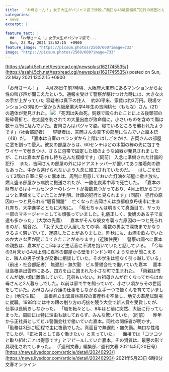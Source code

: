 ```yaml
---
title:  「お母さーん！」女子大生がパジャマ姿で惨殺…“無口な48歳警備員”犯行の原因となった“騒音問題”  
categories:
- news
excerpt: |
  
feature_text: |
  ##  「お母さーん！」女子大生がパジャマ姿で...
  Sun, 23 May 2021 13:52:15  +0900
feature_image: "https://picsum.photos/2560/600?image=733"
image: "https://picsum.photos/2560/600?image=733"
---
```


[https://asahi.5ch.net/test/read.cgi/newsplus/1621745535/](https://asahi.5ch.net/test/read.cgi/newsplus/1621745535/)
posted on Sun, 23 May 2021 13:52:15  +0900

<!--more-->

「お母さーん！」 　4月28日午前7時頃、大阪府大東市にあるマンションから女性の叫び声が聞こえたという。通報を受けて警察が駆けつけた時には、大きな火の手が上がっていた 容疑者は真下の住人 　約20平米、家賃は約3万円。現場マンションの3階の一室から大阪産業大学4年生の吉岡桃七（ももな）さん（21）の遺体が発見された。 ![](https://image.news.livedoor.com/newsimage/stf/4/0/40272_1386_573275bae5be0a5fcf36f8e2a42a725a.jpg) 「死因は失血死。鈍器で殴られたことによる後頭部の粉砕骨折と、左太腿を刺されての大量出血が致命傷に。小さいものを含めて傷は数十カ所に及んでいた。吉岡さんはパジャマ姿。寝ているところを襲われたようです」（社会部記者） 　容疑者は、吉岡さんの真下の部屋に住んでいた嘉本悟（48）だ。 「嘉本は自室のベランダから上階にはしごをかけ、吉岡さんの部屋に窓を割って侵入。彼女の部屋からは、60センチほどの木製の棒の先に包丁をワイヤーで巻きつけ、さらに包帯で固定した槍のような凶器が発見されましたが、これは嘉本が自作し持ち込んだ模様です」（同前） 入念に準備された計画的犯行 　また、吉岡さんの部屋の外にはドアストッパーが置いてあり接着剤の跡もあった。中から逃げられないよう入念に細工されていたのだ。 　はしごを伝って2階の自室に戻った嘉本は、周到に用意しておいた灯油を部屋に撒き放火。燃え盛る部屋から病院に搬送されたが、一酸化炭素中毒で死亡した。 「嘉本の財布からはホームセンターのレシートが複数見つかっており、4月上旬からコツコツと準備をしていたことが判明。計画的犯行と見られます」（同前） 犯行の原因の一つと見られる“騒音問題” 　亡くなった吉岡さんは京都府京丹後市に生まれ育ち、大学進学とともに大阪に。 「桃七ちゃんは明るくて真面目で、サッカー部のマネージャーとしても頑張っていました。礼儀正しく、愛嬌のある子で友達も多かった」（大学の先輩） 　嘉本がそんな彼女を襲った原因の一つと見られるのが、騒音だ。 「女子大生が入居したての頃、複数の男女で深夜までかなりうるさく騒いでいて、迷惑したことがありました。昨秋にも、お酒を飲んでいたのか大きな声が聞こえてきたことがあります」（近隣住民） 　警察の調べに嘉本の親族は、嘉本がここ5年ほど生活音に不満を抱いていたと話している。 「今年の3月末から4月上旬に嘉本の部屋から壁をドンドン叩くような音が聞こえると、隣人の男子学生が交番に相談していた。その学生は程なく引っ越している」（前出・社会部記者） 無遅刻・無欠勤　ビル警備会社で働いていた嘉本 　嘉本は島根県出雲市にある、四方を山に囲まれた小さな町で生まれた。 「両親は悟くんが幼い頃に離婚していて、兄弟もいない。お祖母さんが亡くなってからはお母さんと2人暮らしでした。以前は家で牛を飼っていて、小さい頃からその世話をしていた。お母さんは介護の仕事をしながら女手一つで悟くんを育てていました」（地元住民） 　島根県立出雲農林高校の畜産科を卒業し、地元の畜産試験場に就職。1998年には牛の蹄の削り方の巧拙を競う大会で新人賞を受賞したが、仕事は長続きしなかった。 「職を転々とし、8年ほど前に突然、大阪に行ってしまった。周囲には特に理由も話しておらず、みんな驚いていた」（同前） 　昨年から正社員としてビル警備会社で働いていた嘉本。同社の関係者が明かす。 「勤務は3日に1回程で主に夜勤でした。真面目で無遅刻・無欠勤。無口な性格でしたが、『正社員として長く働きたい』と言っていた」 　面接では「コツコツと取り組むことは得意です」とアピールしていた嘉本。その資質は、最悪の形で具現化されてしまった。 （「週刊文春」編集部／週刊文春 2021年5月20日号） [https://news.livedoor.com/article/detail/20240293/](https://news.livedoor.com/article/detail/20240293/) 2021年5月23日 6時0分 文春オンライン
